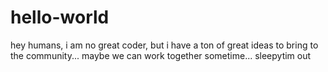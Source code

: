 # hello-world

hey humans, 
i am no great coder, but i have a ton of great ideas to bring to the community...
maybe we can work together sometime...
sleepytim out
